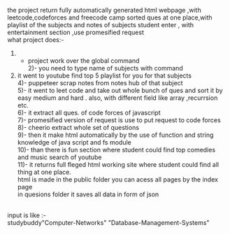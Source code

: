 the project return fully automatically generated html webpage ,with leetcode,codeforces and freecode camp sorted ques at one place,with playlist of the subjects and notes of subjects student enter , with entertainment section ,use promesified request <br/>
what project does:-<br/>
1) - project work over the global command<br/>
2)- you need to type name of subjects with command<br/>
3) it went to youtube find top 5 playlist for you for that subjects<br/>
4)- puppeteer scrap notes from notes hub of that subject<br/>
5)- it went to leet code and take out whole bunch of ques and sort it by easy medium and hard . also, with different field like array ,recurrsion etc.<br/>
6)- it extract all ques. of code forces of javascript<br/>
7)- promesified version of request is use to put request to code forces<br/>
8)- cheerio extract whole set of questions<br/>
9)- then it make html automatically by the use of function and string knowledge of java script and fs module<br/>
10)- than there is fun section where student could find top comedies and music search of youtube<br/>
11)- it returns full fleged html working site where student could find all thing at one place.<br/>
html is made in the public folder you can acess all pages by the index page <br/>
in quesions folder it saves all data in form of json<br/>
<br/>
input is like :-<br/>
studybuddy"Computer-Networks" "Database-Management-Systems"<br/>
